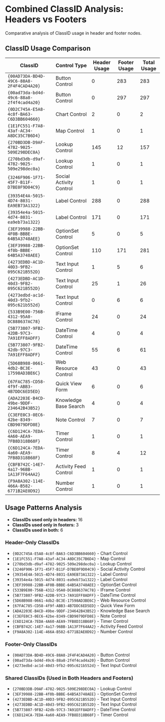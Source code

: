 # Combined ClassID Analysis: Headers vs Footers

Comparative analysis of ClassID usage in header and footer nodes.

## ClassID Usage Comparison

| ClassID | Control Type | Header Usage | Footer Usage | Total Usage |
|---------|--------------|--------------|--------------|-------------|
| `{00AD73DA-BD4D-49C6-88A8-2F4F4CAD4A20}` | Button Control | 0 | 283 | 283 |
| `{00ad73da-bd4d-49c6-88a8-2f4f4cad4a20}` | Button Control | 0 | 297 | 297 |
| `{0D2C745A-E5A8-4c8f-BA63-C6D3BB604660}` | Chart Control | 2 | 0 | 2 |
| `{1E1FC551-F7A8-43af-AC34-A8DC35C7B6D4}` | Map Control | 1 | 0 | 1 |
| `{270BD3DB-D9AF-4782-9025-509E298DEC0A}` | Lookup Control | 145 | 12 | 157 |
| `{270bd3db-d9af-4782-9025-509e298dec0a}` | Lookup Control | 1 | 0 | 1 |
| `{3246F906-1F71-45F7-B11F-D7BE0F9D04C9}` | Social Activity Control | 1 | 0 | 1 |
| `{39354E4A-5015-4D74-8031-EA9EB73A1322}` | Label Control | 288 | 0 | 288 |
| `{39354e4a-5015-4d74-8031-ea9eb73a1322}` | Label Control | 171 | 0 | 171 |
| `{3EF39988-22BB-4F0B-BBBE-64B5A3748AEE}` | OptionSet Control | 5 | 0 | 5 |
| `{3EF39988-22BB-4f0b-BBBE-64B5A3748AEE}` | OptionSet Control | 110 | 171 | 281 |
| `{4273EDBD-AC1D-40D3-9FB2-095C621B552D}` | Text Input Control | 1 | 5 | 6 |
| `{4273EDBD-AC1D-40d3-9FB2-095C621B552D}` | Text Input Control | 25 | 1 | 26 |
| `{4273edbd-ac1d-40d3-9fb2-095c621b552d}` | Text Input Control | 0 | 6 | 6 |
| `{533B9E00-756B-4312-95A0-DC888637AC78}` | IFrame Control | 24 | 0 | 24 |
| `{5B773807-9FB2-42DB-97C3-7A91EFF8ADFF}` | DateTime Control | 4 | 0 | 4 |
| `{5B773807-9FB2-42db-97C3-7A91EFF8ADFF}` | DateTime Control | 55 | 6 | 61 |
| `{5D68B988-0661-4db2-BC3E-17598AD3BE6C}` | Web Resource Control | 43 | 0 | 43 |
| `{67FAC785-CD58-4f9f-ABB3-4B7DDC6ED5ED}` | Quick View Form | 6 | 0 | 6 |
| `{ADA2203E-B4CD-49be-9DDF-234642B43B52}` | Knowledge Base Search | 4 | 0 | 4 |
| `{C3EFE0C3-0EC6-42be-8349-CBD9079DFD8E}` | Note Control | 7 | 0 | 7 |
| `{C6D124CA-7EDA-4A60-AEA9-7FB8D318B68F}` | Timer Control | 1 | 0 | 1 |
| `{C6D124CA-7EDA-4a60-AEA9-7FB8D318B68F}` | Timer Control | 8 | 4 | 12 |
| `{CBFB742C-14E7-4a17-96BB-1A13F7F64AA2}` | Activity Feed Control | 1 | 0 | 1 |
| `{F9A8A302-114E-466A-B582-6771B2AE0D92}` | Number Control | 1 | 0 | 1 |

## Usage Patterns Analysis

- **ClassIDs used only in headers:** 16
- **ClassIDs used only in footers:** 3
- **ClassIDs used in both:** 6

### Header-Only ClassIDs

- `{0D2C745A-E5A8-4c8f-BA63-C6D3BB604660}` - Chart Control
- `{1E1FC551-F7A8-43af-AC34-A8DC35C7B6D4}` - Map Control
- `{270bd3db-d9af-4782-9025-509e298dec0a}` - Lookup Control
- `{3246F906-1F71-45F7-B11F-D7BE0F9D04C9}` - Social Activity Control
- `{39354E4A-5015-4D74-8031-EA9EB73A1322}` - Label Control
- `{39354e4a-5015-4d74-8031-ea9eb73a1322}` - Label Control
- `{3EF39988-22BB-4F0B-BBBE-64B5A3748AEE}` - OptionSet Control
- `{533B9E00-756B-4312-95A0-DC888637AC78}` - IFrame Control
- `{5B773807-9FB2-42DB-97C3-7A91EFF8ADFF}` - DateTime Control
- `{5D68B988-0661-4db2-BC3E-17598AD3BE6C}` - Web Resource Control
- `{67FAC785-CD58-4f9f-ABB3-4B7DDC6ED5ED}` - Quick View Form
- `{ADA2203E-B4CD-49be-9DDF-234642B43B52}` - Knowledge Base Search
- `{C3EFE0C3-0EC6-42be-8349-CBD9079DFD8E}` - Note Control
- `{C6D124CA-7EDA-4A60-AEA9-7FB8D318B68F}` - Timer Control
- `{CBFB742C-14E7-4a17-96BB-1A13F7F64AA2}` - Activity Feed Control
- `{F9A8A302-114E-466A-B582-6771B2AE0D92}` - Number Control

### Footer-Only ClassIDs

- `{00AD73DA-BD4D-49C6-88A8-2F4F4CAD4A20}` - Button Control
- `{00ad73da-bd4d-49c6-88a8-2f4f4cad4a20}` - Button Control
- `{4273edbd-ac1d-40d3-9fb2-095c621b552d}` - Text Input Control

### Shared ClassIDs (Used in Both Headers and Footers)

- `{270BD3DB-D9AF-4782-9025-509E298DEC0A}` - Lookup Control
- `{3EF39988-22BB-4f0b-BBBE-64B5A3748AEE}` - OptionSet Control
- `{4273EDBD-AC1D-40D3-9FB2-095C621B552D}` - Text Input Control
- `{4273EDBD-AC1D-40d3-9FB2-095C621B552D}` - Text Input Control
- `{5B773807-9FB2-42db-97C3-7A91EFF8ADFF}` - DateTime Control
- `{C6D124CA-7EDA-4a60-AEA9-7FB8D318B68F}` - Timer Control
